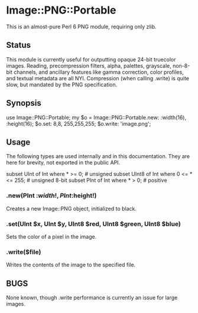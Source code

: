# Image::PNG::Portable

This is an almost-pure Perl 6 PNG module, requiring only zlib.

## Status

This module is currently useful for outputting opaque 24-bit truecolor images.
Reading, precompression filters, alpha, palettes, grayscale, non-8-bit
channels, and ancillary features like gamma correction, color profiles, and
textual metadata are all NYI. Compression (when calling .write) is quite slow,
but mandated by the PNG specification.

## Synopsis

use Image::PNG::Portable;
my $o = Image::PNG::Portable.new: :width(16), :height(16);
$o.set: 8,8, 255,255,255;
$o.write: 'image.png';

## Usage

The following types are used internally and in this documentation. They are
here for brevity, not exported in the public API.

subset UInt of Int where * >= 0; # unsigned
subset UInt8 of Int where 0 <= * <= 255; # unsigned 8-bit
subset PInt of Int where * > 0; # positive

### .new(PInt :$width!, PInt :$height!)

Creates a new Image::PNG object, initialized to black.

### .set(UInt $x, UInt $y, UInt8 $red, UInt8 $green, UInt8 $blue)

Sets the color of a pixel in the image.

### .write($file)

Writes the contents of the image to the specified file.

## BUGS

None known, though .write performance is currently an issue for large images.

